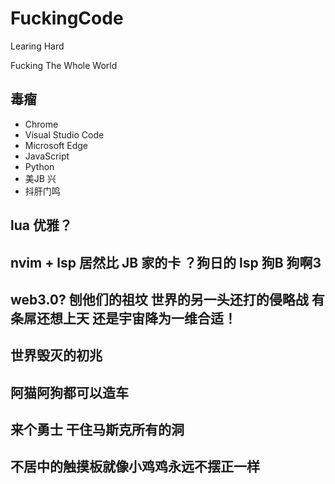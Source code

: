 # FuckingCode

Learing Hard


Fucking The Whole World

## 毒瘤
- Chrome
- Visual Studio Code
- Microsoft Edge
- JavaScript
- Python
- 美JB 兴
- 抖肝门鸣

## lua 优雅？
## nvim + lsp 居然比 JB 家的卡 ？狗日的 lsp 狗B 狗啊3
## web3.0? 刨他们的祖坟 世界的另一头还打的侵略战 有条屌还想上天 还是宇宙降为一维合适！
## 世界毁灭的初兆
## 阿猫阿狗都可以造车
## 来个勇士 干住马斯克所有的洞
## 不居中的触摸板就像小鸡鸡永远不摆正一样
